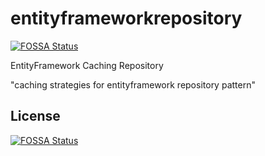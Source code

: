# entityframeworkrepository
[![FOSSA Status](https://app.fossa.io/api/projects/git%2Bgithub.com%2Fvalerysntx%2Fentityframeworkrepository.svg?type=shield)](https://app.fossa.io/projects/git%2Bgithub.com%2Fvalerysntx%2Fentityframeworkrepository?ref=badge_shield)

EntityFramework Caching Repository

"caching strategies for entityframework repository pattern" 


## License
[![FOSSA Status](https://app.fossa.io/api/projects/git%2Bgithub.com%2Fvalerysntx%2Fentityframeworkrepository.svg?type=large)](https://app.fossa.io/projects/git%2Bgithub.com%2Fvalerysntx%2Fentityframeworkrepository?ref=badge_large)
